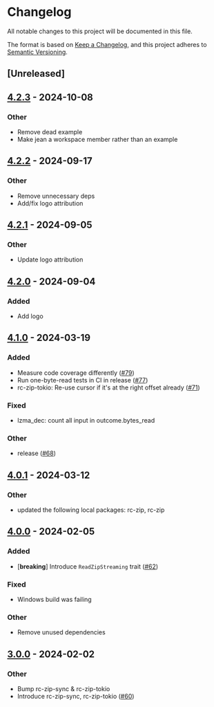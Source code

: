 # Changelog
All notable changes to this project will be documented in this file.

The format is based on [Keep a Changelog](https://keepachangelog.com/en/1.0.0/),
and this project adheres to [Semantic Versioning](https://semver.org/spec/v2.0.0.html).

## [Unreleased]

## [4.2.3](https://github.com/bearcove/rc-zip/compare/rc-zip-sync-v4.2.2...rc-zip-sync-v4.2.3) - 2024-10-08

### Other

- Remove dead example
- Make jean a workspace member rather than an example

## [4.2.2](https://github.com/bearcove/rc-zip/compare/rc-zip-sync-v4.2.1...rc-zip-sync-v4.2.2) - 2024-09-17

### Other

- Remove unnecessary deps
- Add/fix logo attribution

## [4.2.1](https://github.com/bearcove/rc-zip/compare/rc-zip-sync-v4.2.0...rc-zip-sync-v4.2.1) - 2024-09-05

### Other
- Update logo attribution

## [4.2.0](https://github.com/bearcove/rc-zip/compare/rc-zip-sync-v4.1.0...rc-zip-sync-v4.2.0) - 2024-09-04

### Added
- Add logo

## [4.1.0](https://github.com/fasterthanlime/rc-zip/compare/rc-zip-sync-v4.0.1...rc-zip-sync-v4.1.0) - 2024-03-19

### Added
- Measure code coverage differently ([#79](https://github.com/fasterthanlime/rc-zip/pull/79))
- Run one-byte-read tests in CI in release ([#77](https://github.com/fasterthanlime/rc-zip/pull/77))
- rc-zip-tokio: Re-use cursor if it's at the right offset already ([#71](https://github.com/fasterthanlime/rc-zip/pull/71))

### Fixed
- lzma_dec: count all input in outcome.bytes_read

### Other
- release ([#68](https://github.com/fasterthanlime/rc-zip/pull/68))

## [4.0.1](https://github.com/fasterthanlime/rc-zip/compare/rc-zip-sync-v4.0.0...rc-zip-sync-v4.0.1) - 2024-03-12

### Other
- updated the following local packages: rc-zip, rc-zip

## [4.0.0](https://github.com/fasterthanlime/rc-zip/compare/rc-zip-sync-v3.0.0...rc-zip-sync-v4.0.0) - 2024-02-05

### Added
- [**breaking**] Introduce `ReadZipStreaming` trait ([#62](https://github.com/fasterthanlime/rc-zip/pull/62))

### Fixed
- Windows build was failing

### Other
- Remove unused dependencies

## [3.0.0](https://github.com/fasterthanlime/rc-zip/releases/tag/rc-zip-sync-v3.0.0) - 2024-02-02

### Other
- Bump rc-zip-sync & rc-zip-tokio
- Introduce rc-zip-sync, rc-zip-tokio ([#60](https://github.com/fasterthanlime/rc-zip/pull/60))

